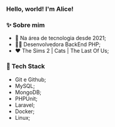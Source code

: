 ### Hello, world! I'm Alice! 

<!--
**aliccanti/aliccanti** is a ✨ _special_ ✨ repository because its `README.md` (this file) appears on your GitHub profile.

Here are some ideas to get you started:

- 🔭 I’m currently working on ...

- 🤔 I’m looking for help with ...
- 💬 Ask me about ...
- 📫 How to reach me: ...
- 😄 Pronouns: ...
- ⚡ Fun fact: ...
-->

### :sparkles: Sobre mim

-  🔭 Na área de tecnologia desde 2021;
-  👩‍💻 Desenvolvedora BackEnd PHP;
-  ❤️ The Sims 2 | Cats | The Last Of Us;

### 🔭 Tech Stack

-  Git e Github;
-  MySQL;
-  MongoDB;
-  PHPUnit;
-  Laravel;
-  Docker;
-  Linux;
